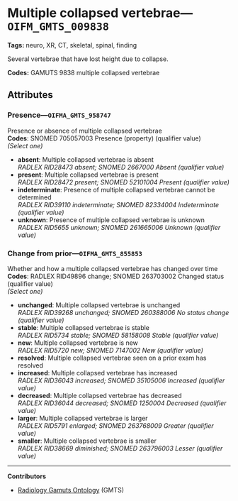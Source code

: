 # Multiple collapsed vertebrae—`OIFM_GMTS_009838`

**Tags:** neuro, XR, CT, skeletal, spinal, finding

Several vertebrae that have lost height due to collapse.

**Codes:** GAMUTS 9838 multiple collapsed vertebrae

## Attributes

### Presence—`OIFMA_GMTS_958747`

Presence or absence of multiple collapsed vertebrae  
**Codes**: SNOMED 705057003 Presence (property) (qualifier value)  
*(Select one)*

- **absent**: Multiple collapsed vertebrae is absent  
_RADLEX RID28473 absent; SNOMED 2667000 Absent (qualifier value)_
- **present**: Multiple collapsed vertebrae is present  
_RADLEX RID28472 present; SNOMED 52101004 Present (qualifier value)_
- **indeterminate**: Presence of multiple collapsed vertebrae cannot be determined  
_RADLEX RID39110 indeterminate; SNOMED 82334004 Indeterminate (qualifier value)_
- **unknown**: Presence of multiple collapsed vertebrae is unknown  
_RADLEX RID5655 unknown; SNOMED 261665006 Unknown (qualifier value)_

### Change from prior—`OIFMA_GMTS_855853`

Whether and how a multiple collapsed vertebrae has changed over time  
**Codes**: RADLEX RID49896 change; SNOMED 263703002 Changed status (qualifier value)  
*(Select one)*

- **unchanged**: Multiple collapsed vertebrae is unchanged  
_RADLEX RID39268 unchanged; SNOMED 260388006 No status change (qualifier value)_
- **stable**: Multiple collapsed vertebrae is stable  
_RADLEX RID5734 stable; SNOMED 58158008 Stable (qualifier value)_
- **new**: Multiple collapsed vertebrae is new  
_RADLEX RID5720 new; SNOMED 7147002 New (qualifier value)_
- **resolved**: Multiple collapsed vertebrae seen on a prior exam has resolved  
- **increased**: Multiple collapsed vertebrae has increased  
_RADLEX RID36043 increased; SNOMED 35105006 Increased (qualifier value)_
- **decreased**: Multiple collapsed vertebrae has decreased  
_RADLEX RID36044 decreased; SNOMED 1250004 Decreased (qualifier value)_
- **larger**: Multiple collapsed vertebrae is larger  
_RADLEX RID5791 enlarged; SNOMED 263768009 Greater (qualifier value)_
- **smaller**: Multiple collapsed vertebrae is smaller  
_RADLEX RID38669 diminished; SNOMED 263796003 Lesser (qualifier value)_

---

**Contributors**

- [Radiology Gamuts Ontology](https://gamuts.net/) (GMTS)